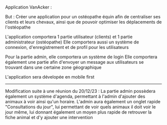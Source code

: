 Application VanAcker :

But : Créer une application pour un ostéopathe équin afin de centraliser ses clients et leurs chevaux, ainsi que de pouvoir optimiser les déplacements de l'ostéopathe

L'application comportera 1 partie utilisateur (clients) et 1 partie administrateur (ostéopathe) Elle comportera aussi un système de connexion, d'enregistrement et de profil pour les utilisateurs

Pour la partie admin, elle comportera un système de login Elle comportera également une partie afin d'envoyer un message aux utilisateurs se trouvant dans une certaine zone géographique

L'application sera dévelopée en mobile first

--------------------------------------------------------------------------------

Modification suite à une réunion du 20/12/23 : 
La partie admin possèdera également un système d'agenda, permettant à l'admin d'ajouter des animaux à voir ainsi qu'un horaire.
L'admin aura également un onglet rapide "Consultations du jour", lui permettant de voir quels animaux il doit voir le jour même, lui donnant également un moyen plus rapide de retrouver la fiche animal et d'y ajouter une intervention
